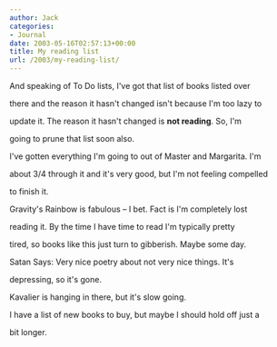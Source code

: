 ```yaml
---
author: Jack
categories:
- Journal
date: 2003-05-16T02:57:13+00:00
title: My reading list
url: /2003/my-reading-list/
---
```


And speaking of To Do lists, I've got that list of books listed over
  

  
there and the reason it hasn't changed isn't because I'm too lazy to
  

  
update it. The reason it hasn't changed is **not reading**. So, I'm
  

  
going to prune that list soon also.

I've gotten everything I'm going to out of Master and Margarita. I'm
  

  
about 3/4 through it and it's very good, but I'm not feeling compelled
  

  
to finish it.

Gravity's Rainbow is fabulous &#8211; I bet. Fact is I'm completely lost
  

  
reading it. By the time I have time to read I'm typically pretty
  

  
tired, so books like this just turn to gibberish. Maybe some day.

Satan Says: Very nice poetry about not very nice things. It's
  

  
depressing, so it's gone.

Kavalier is hanging in there, but it's slow going.

I have a list of new books to buy, but maybe I should hold off just a
  

  
bit longer.